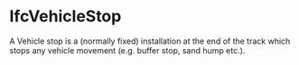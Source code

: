 IfcVehicleStop
==============
A Vehicle stop is a (normally fixed) installation at the end of the track
which stops any vehicle movement (e.g. buffer stop, sand hump etc.).


